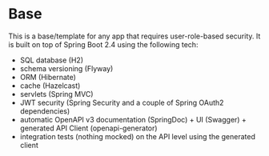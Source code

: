 # Base
This is a base/template for any app that requires user-role-based security.
It is built on top of Spring Boot 2.4 using the following tech:
- SQL database (H2)
- schema versioning (Flyway)
- ORM (Hibernate)
- cache (Hazelcast)
- servlets (Spring MVC)
- JWT security (Spring Security and a couple of Spring OAuth2 dependencies)
- automatic OpenAPI v3 documentation (SpringDoc) + UI (Swagger) + generated API Client (openapi-generator)
- integration tests (nothing mocked) on the API level using the generated client
